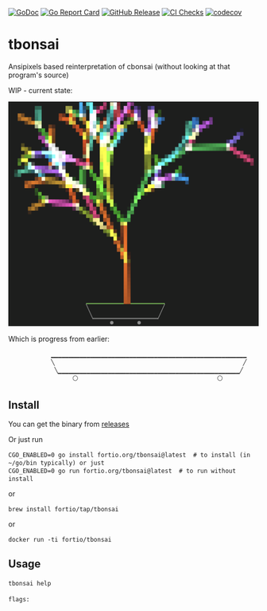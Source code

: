 [![GoDoc](https://godoc.org/fortio.org/tbonsai?status.svg)](https://pkg.go.dev/fortio.org/tbonsai)
[![Go Report Card](https://goreportcard.com/badge/fortio.org/tbonsai)](https://goreportcard.com/report/fortio.org/tbonsai)
[![GitHub Release](https://img.shields.io/github/release/fortio/tbonsai.svg?style=flat)](https://github.com/fortio/tbonsai/releases/)
[![CI Checks](https://github.com/fortio/tbonsai/actions/workflows/include.yml/badge.svg)](https://github.com/fortio/tbonsai/actions/workflows/include.yml)
[![codecov](https://codecov.io/github/fortio/tbonsai/graph/badge.svg?token=Yx6QaeQr1b)](https://codecov.io/github/fortio/tbonsai)

# tbonsai

Ansipixels based reinterpretation of cbonsai (without looking at that program's source)

WIP - current state:

![Screenshot](example.png)

Which is progress from earlier:

```
            ▁▁▁▁▁▁▁▁▁▁▁▁▁▁▁▁▁▁▁▁▁▁▁▁▁▁▁▁▁▁▁▁▁▁▁▁▁▁▁▁▁▁▁▁▁▁▁▁▁▁▁▁▁▁▁
            ╲                                                     ╱
             ╲▁▁▁▁▁▁▁▁▁▁▁▁▁▁▁▁▁▁▁▁▁▁▁▁▁▁▁▁▁▁▁▁▁▁▁▁▁▁▁▁▁▁▁▁▁▁▁▁▁▁▁╱
                  ⚪                                       ⚪
```

## Install
You can get the binary from [releases](https://github.com/fortio/tbonsai/releases)

Or just run
```
CGO_ENABLED=0 go install fortio.org/tbonsai@latest  # to install (in ~/go/bin typically) or just
CGO_ENABLED=0 go run fortio.org/tbonsai@latest  # to run without install
```

or
```
brew install fortio/tap/tbonsai
```

or
```
docker run -ti fortio/tbonsai
```


## Usage

```
tbonsai help

flags:
```
